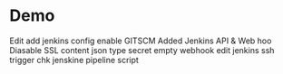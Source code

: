 # Demo

Edit
add jenkins config 
enable GITSCM
Added Jenkins API & Web hoo
Diasable SSL
content json type 
secret empty 
webhook edit
jenkins ssh
trigger chk
jenskine pipeline script
